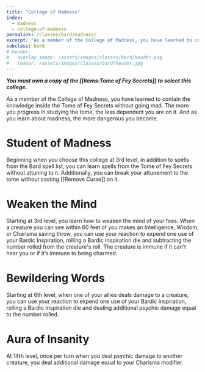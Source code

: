 ```yaml
---
title: "College of Madness"
index:
  - madness 
  - college-of-madness
permalink: /classes/bard/madness/
excerpt: "As a member of the College of Madness, you have learned to contain the knowledge inside the Tome of Fey Secrets without going mad."
subclass: bard
# header:
#   overlay_image: /assets/images/classes/bard/header.png
#   teaser: /assets/images/classes/bard/header.jpg
---
```

***You must own a copy of the [[items:Tome of Fey Secrets]] to select this college.***

As a member of the College of Madness, you have learned to contain the knowledge inside the Tome of Fey Secrets without going mad. The more you progress in studying the tome, the less dependent you are on it. And as you learn about madness, the more dangerous you become.

# Student of Madness 
Beginning when you choose this college at 3rd level, in addition to spells from the Bard spell list, you can learn spells from the Tome of Fey Secrets without attuning to it. Additionally, you can break your attunement to the tome without casting [[Remove Curse]] on it.

# Weaken the Mind
Starting at 3rd level, you learn how to weaken the mind of your foes. When a creature you can see within 60 feet of you makes an Intelligence, Wisdom, or Charisma saving throw, you can use your reaction to expend one use of your Bardic Inspiration, rolling a Bardic Inspiration die and subtracting the number rolled from the creature's roll. The creature is immune if it can’t hear you or if it’s immune to being charmed.

# Bewildering Words
Starting at 6th level, when one of your allies deals damage to a creature, you can use your reaction to expend one use of your Bardic Inspiration, rolling a Bardic Inspiration die and dealing additional psychic damage equal to the number rolled.

# Aura of Insanity 
At 14th level, once per turn when you deal psychic damage to another creature, you deal additional damage equal to your Charisma modifier.